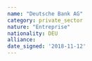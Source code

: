 ```yaml
---
name: "Deutsche Bank AG"
category: private_sector
nature: "Entreprise"
nationality: DEU
alliance: 
date_signed: '2018-11-12'
---
```

    